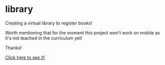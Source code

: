 # library

Creating a virtual library to register books!

Worth mentioning that for the moment this project won't work on mobile as it's not teached in the curriculum yet!

Thanks!

<a href="https://ahmedfarouk2.github.io/library">Click here to see it!</a>
